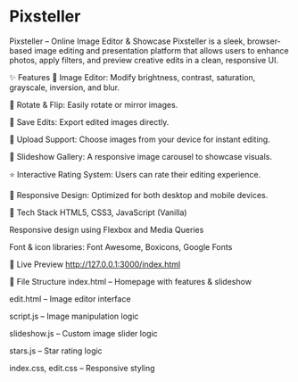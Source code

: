 # Pixsteller
 Pixsteller – Online Image Editor & Showcase
Pixsteller is a sleek, browser-based image editing and presentation platform that allows users to enhance photos, apply filters, and preview creative edits in a clean, responsive UI.

✨ Features
🎨 Image Editor: Modify brightness, contrast, saturation, grayscale, inversion, and blur.

🔄 Rotate & Flip: Easily rotate or mirror images.

💾 Save Edits: Export edited images directly.

📂 Upload Support: Choose images from your device for instant editing.

🌠 Slideshow Gallery: A responsive image carousel to showcase visuals.

⭐ Interactive Rating System: Users can rate their editing experience.

📱 Responsive Design: Optimized for both desktop and mobile devices.

🚀 Tech Stack
HTML5, CSS3, JavaScript (Vanilla)

Responsive design using Flexbox and Media Queries

Font & icon libraries: Font Awesome, Boxicons, Google Fonts

🔗 Live Preview
http://127.0.0.1:3000/index.html

📂 File Structure
index.html – Homepage with features & slideshow

edit.html – Image editor interface

script.js – Image manipulation logic

slideshow.js – Custom image slider logic

stars.js – Star rating logic

index.css, edit.css – Responsive styling
